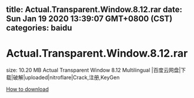 
title: Actual.Transparent.Window.8.12.rar
date: Sun Jan 19 2020 13:39:07 GMT+0800 (CST)    
categories: baidu
---

# Actual.Transparent.Window.8.12.rar
size: 10.20 MB
 Actual Transparent Window 8.12 Multilingual |百度云网盘|下载|破解|uploaded|nitroflare|Crack,注册,KeyGen
 

[How to download](https://bpcam.bemobtrk.com/go/2ceec3aa-1ca2-46d6-b9ff-aaa5c184517c?jno=3094)